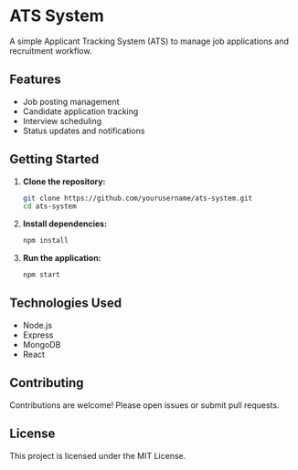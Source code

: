 # ATS System

A simple Applicant Tracking System (ATS) to manage job applications and recruitment workflow.

## Features

- Job posting management
- Candidate application tracking
- Interview scheduling
- Status updates and notifications

## Getting Started

1. **Clone the repository:**
    ```bash
    git clone https://github.com/yourusername/ats-system.git
    cd ats-system
    ```

2. **Install dependencies:**
    ```bash
    npm install
    ```

3. **Run the application:**
    ```bash
    npm start
    ```

## Technologies Used

- Node.js
- Express
- MongoDB
- React

## Contributing

Contributions are welcome! Please open issues or submit pull requests.

## License

This project is licensed under the MIT License.